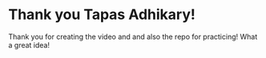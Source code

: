 # Thank you Tapas Adhikary!

Thank you for creating the video and and also the repo for practicing!
What a great idea!